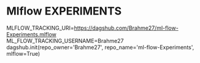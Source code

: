 # Mlflow EXPERIMENTS

MLFLOW_TRACKING_URI=https://dagshub.com/Brahme27/ml-flow-Experiments.mlflow  \
ML_FLOW_TRACKING_USERNAME=Brahme27 \
dagshub.init(repo_owner='Brahme27', repo_name='ml-flow-Experiments', mlflow=True)